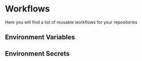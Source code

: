 # Workflows

Here you will find a list of reusable workflows for your repositories

## Environment Variables

## Environment Secrets
